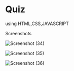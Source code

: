 # Quiz
using HTML,CSS,JAVASCRIPT

Screenshots

![Screenshot (34)](https://github.com/NarasimhaVarma-Kollati/Quiz/assets/136837121/62c85cd9-7118-4e5b-accd-4252f4daca7e)


![Screenshot (35)](https://github.com/NarasimhaVarma-Kollati/Quiz/assets/136837121/0ea439ba-715e-4964-939b-8ebe71f2d9f7)


![Screenshot (36)](https://github.com/NarasimhaVarma-Kollati/Quiz/assets/136837121/28cf5ef6-6742-4e06-9474-2ff8ff67c306)
